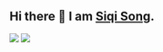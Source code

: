 ## Hi there 👋 I am [Siqi Song](https://song-siqi.github.io/).

![](https://github-readme-stats.vercel.app/api?username=song-siqi&show_icons=true)
![](https://github-readme-stats.vercel.app/api/top-langs/?username=song-siqi&layout=compact)

<!--
**song-siqi/song-siqi** is a ✨ _special_ ✨ repository because its `README.md` (this file) appears on your GitHub profile.

Here are some ideas to get you started:

- 🔭 I’m currently working on ...
- 🌱 I’m currently learning ...
- 👯 I’m looking to collaborate on ...
- 🤔 I’m looking for help with ...
- 💬 Ask me about ...
- 📫 How to reach me: ...
- 😄 Pronouns: ...
- ⚡ Fun fact: ...
-->
